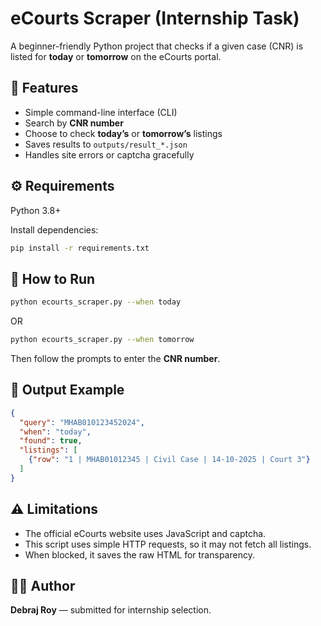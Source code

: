 # eCourts Scraper (Internship Task)

A beginner-friendly Python project that checks if a given case (CNR) is listed for **today** or **tomorrow** on the eCourts portal.

## 🎯 Features
- Simple command-line interface (CLI)
- Search by **CNR number**
- Choose to check **today’s** or **tomorrow’s** listings
- Saves results to `outputs/result_*.json`
- Handles site errors or captcha gracefully

## ⚙️ Requirements
Python 3.8+

Install dependencies:
```bash
pip install -r requirements.txt
```

## 🚀 How to Run
```bash
python ecourts_scraper.py --when today
```
OR
```bash
python ecourts_scraper.py --when tomorrow
```

Then follow the prompts to enter the **CNR number**.

## 🧾 Output Example
```json
{
  "query": "MHAB010123452024",
  "when": "today",
  "found": true,
  "listings": [
    {"row": "1 | MHAB01012345 | Civil Case | 14-10-2025 | Court 3"}
  ]
}
```

## ⚠️ Limitations
- The official eCourts website uses JavaScript and captcha.
- This script uses simple HTTP requests, so it may not fetch all listings.
- When blocked, it saves the raw HTML for transparency.


## 👨‍💻 Author
**Debraj Roy** — submitted for internship selection.
